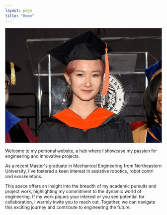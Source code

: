 ```yaml
---
layout: page
title: "Home"
---
```

<img src="picture/50377865_00101_0276_Large.jpg" alt="Description of image" width="600">

Welcome to my personal website, a hub where I showcase my passion for engineering and innovative projects. 

As a recent Master's graduate in Mechanical Engineering from Northeastern University, I've fostered a keen interest in assistive robotics, robot contrl and exoskeletons. 

This space offers an insight into the breadth of my academic pursuits and project work, highlighting my commitment to the dynamic world of engineering. If my work   piques your interest or you see potential for collaboration, I warmly invite you to reach out. Together, we can navigate this exciting journey and contribute to     engineering the future.
